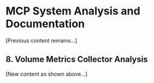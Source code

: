 # MCP System Analysis and Documentation

[Previous content remains...]

## 8. Volume Metrics Collector Analysis

[New content as shown above...]